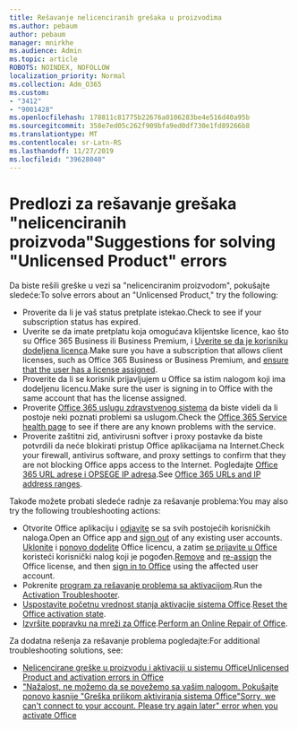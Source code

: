 ```yaml
---
title: Rešavanje nelicenciranih grešaka u proizvodima
ms.author: pebaum
author: pebaum
manager: mnirkhe
ms.audience: Admin
ms.topic: article
ROBOTS: NOINDEX, NOFOLLOW
localization_priority: Normal
ms.collection: Adm_O365
ms.custom:
- "3412"
- "9001428"
ms.openlocfilehash: 178811c81775b22676a0106283be4e516d40a95b
ms.sourcegitcommit: 358e7ed05c262f909bfa9ed0df730e1fd89266b8
ms.translationtype: MT
ms.contentlocale: sr-Latn-RS
ms.lasthandoff: 11/27/2019
ms.locfileid: "39628040"
---
```

# <a name="suggestions-for-solving-unlicensed-product-errors"></a><span data-ttu-id="0c749-102">Predlozi za rešavanje grešaka "nelicenciranih proizvoda"</span><span class="sxs-lookup"><span data-stu-id="0c749-102">Suggestions for solving "Unlicensed Product" errors</span></span>

<span data-ttu-id="0c749-103">Da biste rešili greške u vezi sa "nelicenciranim proizvodom", pokušajte sledeće:</span><span class="sxs-lookup"><span data-stu-id="0c749-103">To solve errors about an "Unlicensed Product," try the following:</span></span>

- <span data-ttu-id="0c749-104">Proverite da li je vaš status pretplate istekao.</span><span class="sxs-lookup"><span data-stu-id="0c749-104">Check to see if your subscription status has expired.</span></span>
- <span data-ttu-id="0c749-105">Uverite se da imate pretplatu koja omogućava klijentske licence, kao što su Office 365 Business ili Business Premium, i [Uverite se da je korisniku dodeljena licenca](https://docs.microsoft.com/office365/admin/subscriptions-and-billing/assign-licenses-to-users).</span><span class="sxs-lookup"><span data-stu-id="0c749-105">Make sure you have a subscription that allows client licenses, such as Office 365 Business or Business Premium, and [ensure that the user has a license assigned](https://docs.microsoft.com/office365/admin/subscriptions-and-billing/assign-licenses-to-users).</span></span> 
- <span data-ttu-id="0c749-106">Proverite da li se korisnik prijavljujem u Office sa istim nalogom koji ima dodeljenu licencu.</span><span class="sxs-lookup"><span data-stu-id="0c749-106">Make sure the user is signing in to Office with the same account that has the license assigned.</span></span>
- <span data-ttu-id="0c749-107">Proverite [Office 365 uslugu zdravstvenog sistema](https://docs.microsoft.com/office365/enterprise/view-service-health) da biste videli da li postoje neki poznati problemi sa uslugom.</span><span class="sxs-lookup"><span data-stu-id="0c749-107">Check the [Office 365 Service health page](https://docs.microsoft.com/office365/enterprise/view-service-health) to see if there are any known problems with the service.</span></span>
- <span data-ttu-id="0c749-108">Proverite zaštitni zid, antivirusni softver i proxy postavke da biste potvrdili da neće blokirati pristup Office aplikacijama na Internet.</span><span class="sxs-lookup"><span data-stu-id="0c749-108">Check your firewall, antivirus software, and proxy settings to confirm that they are not blocking Office apps access to the Internet.</span></span> <span data-ttu-id="0c749-109">Pogledajte [Office 365 URL adrese i OPSEGE IP adresa](https://docs.microsoft.com/office365/enterprise/urls-and-ip-address-ranges).</span><span class="sxs-lookup"><span data-stu-id="0c749-109">See [Office 365 URLs and IP address ranges](https://docs.microsoft.com/office365/enterprise/urls-and-ip-address-ranges).</span></span>

<span data-ttu-id="0c749-110">Takođe možete probati sledeće radnje za rešavanje problema:</span><span class="sxs-lookup"><span data-stu-id="0c749-110">You may also try the following troubleshooting actions:</span></span> 

- <span data-ttu-id="0c749-111">Otvorite Office aplikaciju i [odjavite](https://support.office.com/article/5a20dc11-47e9-4b6f-945d-478cb6d92071) se sa svih postojećih korisničkih naloga.</span><span class="sxs-lookup"><span data-stu-id="0c749-111">Open an Office app and [sign out](https://support.office.com/article/5a20dc11-47e9-4b6f-945d-478cb6d92071) of any existing user accounts.</span></span> <span data-ttu-id="0c749-112">[Uklonite](https://docs.microsoft.com/office365/admin/manage/remove-licenses-from-users) i [ponovo dodelite](https://docs.microsoft.com/office365/admin/manage/assign-licenses-to-users) Office licencu, a zatim [se prijavite u Office](https://support.office.com/article/628ea040-f265-49de-b986-be09c3ebf8a9) koristeći korisnički nalog koji je pogođen.</span><span class="sxs-lookup"><span data-stu-id="0c749-112">[Remove](https://docs.microsoft.com/office365/admin/manage/remove-licenses-from-users) and [re-assign](https://docs.microsoft.com/office365/admin/manage/assign-licenses-to-users) the Office license, and then [sign in to Office](https://support.office.com/article/628ea040-f265-49de-b986-be09c3ebf8a9) using the affected user account.</span></span>
- <span data-ttu-id="0c749-113">Pokrenite [program za rešavanje problema sa aktivacijom](https://aka.ms/SARA-OfficeActivation-Alchemy).</span><span class="sxs-lookup"><span data-stu-id="0c749-113">Run the [Activation Troubleshooter](https://aka.ms/SARA-OfficeActivation-Alchemy).</span></span>
- <span data-ttu-id="0c749-114">[Uspostavite početnu vrednost stanja aktivacije sistema Office](https://docs.microsoft.com/office365/troubleshoot/activation/reset-office-365-proplus-activation-state).</span><span class="sxs-lookup"><span data-stu-id="0c749-114">[Reset the Office activation state](https://docs.microsoft.com/office365/troubleshoot/activation/reset-office-365-proplus-activation-state).</span></span> 
- <span data-ttu-id="0c749-115">[Izvršite popravku na mreži za Office](https://support.office.com/Article/7821d4b6-7c1d-4205-aa0e-a6b40c5bb88b).</span><span class="sxs-lookup"><span data-stu-id="0c749-115">[Perform an Online Repair of Office](https://support.office.com/Article/7821d4b6-7c1d-4205-aa0e-a6b40c5bb88b).</span></span>

<span data-ttu-id="0c749-116">Za dodatna rešenja za rešavanje problema pogledajte:</span><span class="sxs-lookup"><span data-stu-id="0c749-116">For additional troubleshooting solutions, see:</span></span> 

- [<span data-ttu-id="0c749-117">Nelicencirane greške u proizvodu i aktivaciji u sistemu Office</span><span class="sxs-lookup"><span data-stu-id="0c749-117">Unlicensed Product and activation errors in Office</span></span>](https://support.office.com/Article/0d23d3c0-c19c-4b2f-9845-5344fedc4380)
- [<span data-ttu-id="0c749-118">"Nažalost, ne možemo da se povežemo sa vašim nalogom. Pokušajte ponovo kasnije "Greška prilikom aktiviranja sistema Office</span><span class="sxs-lookup"><span data-stu-id="0c749-118">"Sorry, we can't connect to your account. Please try again later" error when you activate Office</span></span>](https://docs.microsoft.com/office/troubleshoot/activation-installation/issue-when-activate-office-from-office-365)